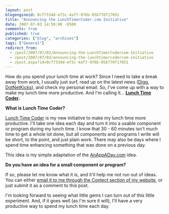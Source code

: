 ```yaml
---
layout: post
blogengineid: 0cf7334d-ef3c-4af7-976b-05b770f17051
title: "Announcing the LunchTimerCoder.com Initiative"
date: 2007-07-03 14:59:00 -0500
comments: true
published: true
categories: ["blog", "archives"]
tags: ["General"]
redirect_from: 
  - /post/2007/07/03/Announcing-the-LunchTimerCodercom-Initiative
  - /post/2007/07/03/announcing-the-lunchtimercodercom-initiative
  - /post.aspx?id=0cf7334d-ef3c-4af7-976b-05b770f17051
---
```

<!-- more -->
<p>
How do you spend your lunch time at work? Since I need to take a break away from work, I usually just surf, read up on the latest news (<a href="http://digg.com">Digg</a>, <a href="http://dotnetkicks.com">DotNetKicks</a>), and check my personal email. So, I&#39;ve come up with a way to make my lunch time more productive. And I&#39;m calling it... <strong><a href="/download/lunchtimecoder">Lunch Time Coder</a>.</strong>
</p>
<p>
<strong>What is Lunch Time Coder?</strong>
</p>
<p>
<a href="/download/lunchtimecoder">Lunch Time Coder</a> is my new initiative to make my lunch time more productive. I&#39;ll take one idea each day and turn it into a usable component or program during my lunch time. I know that 30 - 60 minutes isn&#39;t much time to get a whole lot done, but all components and programs I write will be short, to the point, and just plain work. There may also be days where I spend time enhancing something that was done on a previous day.
</p>
<p>
This idea is my simple adaptation of the <a href="http://anappaday.com">AnAppADay.com</a> idea.
</p>
<p>
<strong>Do you have an idea for a small component or program?</strong>
</p>
<p>
If so, please let me know what it is, and it&#39;ll help me not run out of ideas. You can either <a href="/contact.aspx">email it to me through the Contect section of my website</a>, or just submit it as a comment to this post.
</p>
<p>
I&#39;m looking forward to seeing what little gems I can turn out of this little experiment. And, if it goes well (as I&#39;m sure it will), I&#39;ll have a very productive way to spend my lunch time each day.
</p>
